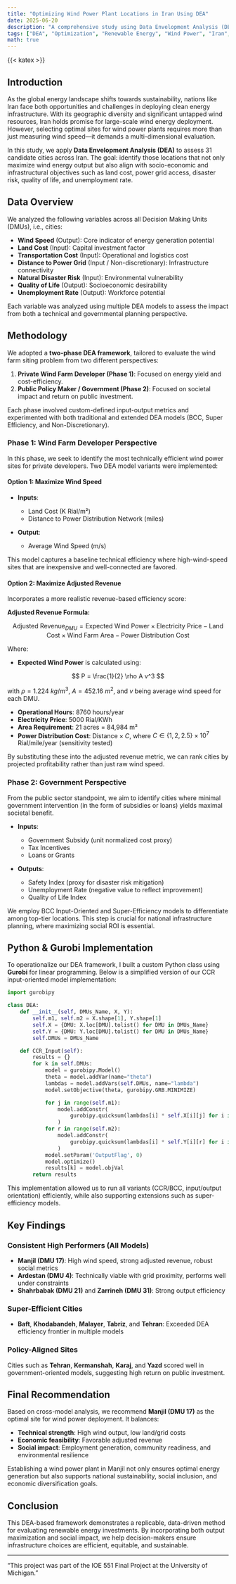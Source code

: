 ```yaml
---
title: "Optimizing Wind Power Plant Locations in Iran Using DEA"
date: 2025-06-20
description: "A comprehensive study using Data Envelopment Analysis (DEA) to determine the most efficient and socially beneficial cities in Iran for wind power plant development."
tags: ["DEA", "Optimization", "Renewable Energy", "Wind Power", "Iran", "Sustainability", "Energy Planning"]
math: true
---
```


{{< katex >}}

## Introduction

As the global energy landscape shifts towards sustainability, nations like Iran face both opportunities and challenges in deploying clean energy infrastructure. With its geographic diversity and significant untapped wind resources, Iran holds promise for large-scale wind energy deployment. However, selecting optimal sites for wind power plants requires more than just measuring wind speed—it demands a multi-dimensional evaluation.

In this study, we apply **Data Envelopment Analysis (DEA)** to assess 31 candidate cities across Iran. The goal: identify those locations that not only maximize wind energy output but also align with socio-economic and infrastructural objectives such as land cost, power grid access, disaster risk, quality of life, and unemployment rate.

## Data Overview

We analyzed the following variables across all Decision Making Units (DMUs), i.e., cities:

* **Wind Speed** (Output): Core indicator of energy generation potential
* **Land Cost** (Input): Capital investment factor
* **Transportation Cost** (Input): Operational and logistics cost
* **Distance to Power Grid** (Input / Non-discretionary): Infrastructure connectivity
* **Natural Disaster Risk** (Input): Environmental vulnerability
* **Quality of Life** (Output): Socioeconomic desirability
* **Unemployment Rate** (Output): Workforce potential

Each variable was analyzed using multiple DEA models to assess the impact from both a technical and governmental planning perspective.

## Methodology

We adopted a **two-phase DEA framework**, tailored to evaluate the wind farm siting problem from two different perspectives:

1. **Private Wind Farm Developer (Phase 1)**: Focused on energy yield and cost-efficiency.
2. **Public Policy Maker / Government (Phase 2)**: Focused on societal impact and return on public investment.

Each phase involved custom-defined input-output metrics and experimented with both traditional and extended DEA models (BCC, Super Efficiency, and Non-Discretionary).

### Phase 1: Wind Farm Developer Perspective

In this phase, we seek to identify the most technically efficient wind power sites for private developers. Two DEA model variants were implemented:

#### Option 1: Maximize Wind Speed

* **Inputs**:

  * Land Cost (K Rial/m²)
  * Distance to Power Distribution Network (miles)
* **Output**:

  * Average Wind Speed (m/s)

This model captures a baseline technical efficiency where high-wind-speed sites that are inexpensive and well-connected are favored.

#### Option 2: Maximize Adjusted Revenue

Incorporates a more realistic revenue-based efficiency score:

**Adjusted Revenue Formula:**

$$
\text{Adjusted Revenue}_{DMU} = \text{Expected Wind Power} \times \text{Electricity Price} - \text{Land Cost} \times \text{Wind Farm Area} - \text{Power Distribution Cost}
$$

Where:

* **Expected Wind Power** is calculated using:

$$
P = \frac{1}{2} \rho A v^3
$$

with $\rho = 1.224\ kg/m^3$, $A = 452.16\ m^2$, and $v$ being average wind speed for each DMU.

* **Operational Hours**: 8760 hours/year
* **Electricity Price**: 5000 Rial/KWh
* **Area Requirement**: 21 acres = 84,984 m²
* **Power Distribution Cost**: $\text{Distance} \times C$, where $C \in \{1, 2, 2.5\} \times 10^7$ Rial/mile/year (sensitivity tested)

By substituting these into the adjusted revenue metric, we can rank cities by projected profitability rather than just raw wind speed.

### Phase 2: Government Perspective

From the public sector standpoint, we aim to identify cities where minimal government intervention (in the form of subsidies or loans) yields maximal societal benefit.

* **Inputs**:

  * Government Subsidy (unit normalized cost proxy)
  * Tax Incentives
  * Loans or Grants

* **Outputs**:

  * Safety Index (proxy for disaster risk mitigation)
  * Unemployment Rate (negative value to reflect improvement)
  * Quality of Life Index

We employ BCC Input-Oriented and Super-Efficiency models to differentiate among top-tier locations. This step is crucial for national infrastructure planning, where maximizing social ROI is essential.

## Python & Gurobi Implementation

To operationalize our DEA framework, I built a custom Python class using **Gurobi** for linear programming. Below is a simplified version of our CCR input-oriented model implementation:

```python
import gurobipy

class DEA:
    def __init__(self, DMUs_Name, X, Y):
        self.m1, self.m2 = X.shape[1], Y.shape[1]
        self.X = {DMU: X.loc[DMU].tolist() for DMU in DMUs_Name}
        self.Y = {DMU: Y.loc[DMU].tolist() for DMU in DMUs_Name}
        self.DMUs = DMUs_Name

    def CCR_Input(self):
        results = {}
        for k in self.DMUs:
            model = gurobipy.Model()
            theta = model.addVar(name="theta")
            lambdas = model.addVars(self.DMUs, name="lambda")
            model.setObjective(theta, gurobipy.GRB.MINIMIZE)

            for j in range(self.m1):
                model.addConstr(
                    gurobipy.quicksum(lambdas[i] * self.X[i][j] for i in self.DMUs) <= theta * self.X[k][j]
                )
            for r in range(self.m2):
                model.addConstr(
                    gurobipy.quicksum(lambdas[i] * self.Y[i][r] for i in self.DMUs) >= self.Y[k][r]
                )
            model.setParam('OutputFlag', 0)
            model.optimize()
            results[k] = model.objVal
        return results
```

This implementation allowed us to run all variants (CCR/BCC, input/output orientation) efficiently, while also supporting extensions such as super-efficiency models.

## Key Findings

### Consistent High Performers (All Models)

* **Manjil (DMU 17)**: High wind speed, strong adjusted revenue, robust social metrics
* **Ardestan (DMU 4)**: Technically viable with grid proximity, performs well under constraints
* **Shahrbabak (DMU 21)** and **Zarrineh (DMU 31)**: Strong output efficiency

### Super-Efficient Cities

* **Baft**, **Khodabandeh**, **Malayer**, **Tabriz**, and **Tehran**: Exceeded DEA efficiency frontier in multiple models

### Policy-Aligned Sites

Cities such as **Tehran**, **Kermanshah**, **Karaj**, and **Yazd** scored well in government-oriented models, suggesting high return on public investment.

## Final Recommendation

Based on cross-model analysis, we recommend **Manjil (DMU 17)** as the optimal site for wind power deployment. It balances:

* **Technical strength**: High wind output, low land/grid costs
* **Economic feasibility**: Favorable adjusted revenue
* **Social impact**: Employment generation, community readiness, and environmental resilience

Establishing a wind power plant in Manjil not only ensures optimal energy generation but also supports national sustainability, social inclusion, and economic diversification goals.

## Conclusion

This DEA-based framework demonstrates a replicable, data-driven method for evaluating renewable energy investments. By incorporating both output maximization and social impact, we help decision-makers ensure infrastructure choices are efficient, equitable, and sustainable.

---

“This project was part of the IOE 551 Final Project at the University of Michigan.”
